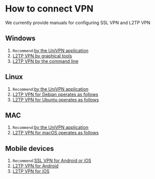 # How to connect VPN
We currently provide manuals for configuring SSL VPN and L2TP VPN

## Windows
1.  `Recommend`:[by the UniVPN application](https://github.com/tobarod/netee/blob/main/Windows/Windows_UniVPN.md)
2.  [L2TP VPN by graphical tools](https://github.com/tobarod/netee/blob/main/Windows/windows_L2TP_over_IPSec_GraphicalTool.md)
3.  [L2TP VPN by the command line](https://github.com/tobarod/netee/blob/main/Windows/windows_L2TP_over_IPSec_command.md)

## Linux
1.  `Recommend`:[by the UniVPN application](https://github.com/tobarod/netee/blob/main/Linux/Linux_UniVPN.md)
2.  [L2TP VPN for Debian operates as follows](https://github.com/tobarod/netee/blob/main/Linux/Linux_L2TP_over_IPSec_debian.md)
3.  [L2TP VPN for Ubuntu operates as follows](https://github.com/tobarod/netee/blob/main/Linux/Linux_L2TP_over_IPSec_ubuntu.md)

## MAC
1.  `Recommend`:[by the UniVPN application](https://github.com/tobarod/netee/blob/main/Mac/macOS_UniVPN.md)
2.  [L2TP VPN for macOS operates as follows](https://github.com/tobarod/netee/blob/main/Mac/L2TP_VPN_for_macOS.md)

## Mobile devices
1.  `Recommend`:[SSL VPN for Android or iOS](https://github.com/tobarod/netee/blob/main/Mobile/SSL_VPN_for_Android_or_iOS.md)
2.  [L2TP VPN for Android](https://github.com/tobarod/netee/blob/main/Mobile/L2TP_VPN_for_Android.md)
3.  [L2TP VPN for iOS](https://github.com/tobarod/netee/blob/main/Mobile/L2TP_VPN_for_iOS.md)
